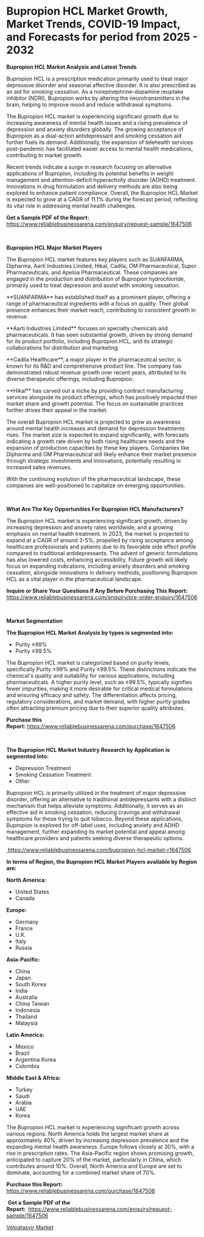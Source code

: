 <p><h1>Bupropion HCL Market Growth, Market Trends, COVID-19 Impact, and Forecasts for period from 2025 - 2032</h1></p><p><strong>Bupropion HCL Market Analysis and Latest Trends</strong></p>
<p><p>Bupropion HCL is a prescription medication primarily used to treat major depressive disorder and seasonal affective disorder. It is also prescribed as an aid for smoking cessation. As a norepinephrine-dopamine reuptake inhibitor (NDRI), Bupropion works by altering the neurotransmitters in the brain, helping to improve mood and reduce withdrawal symptoms. </p><p>The Bupropion HCL market is experiencing significant growth due to increasing awareness of mental health issues and a rising prevalence of depression and anxiety disorders globally. The growing acceptance of Bupropion as a dual-action antidepressant and smoking cessation aid further fuels its demand. Additionally, the expansion of telehealth services post-pandemic has facilitated easier access to mental health medications, contributing to market growth. </p><p>Recent trends indicate a surge in research focusing on alternative applications of Bupropion, including its potential benefits in weight management and attention-deficit hyperactivity disorder (ADHD) treatment. Innovations in drug formulation and delivery methods are also being explored to enhance patient compliance. Overall, the Bupropion HCL Market is expected to grow at a CAGR of 11.1% during the forecast period, reflecting its vital role in addressing mental health challenges.</p></p>
<p><strong>Get a Sample PDF of the Report:&nbsp;</strong> <a href="https://www.reliablebusinessarena.com/enquiry/request-sample/1647506?utm_campaign=3221&utm_medium=2&utm_source=Github&utm_content=ia&utm_term=02042025&utm_id=bupropion-hcl">https://www.reliablebusinessarena.com/enquiry/request-sample/1647506</a></p>
<p>&nbsp;</p>
<p><strong>Bupropion HCL Major Market Players</strong></p>
<p><p>The Bupropion HCL market features key players such as SUANFARMA, Dipharma, Aarti Industries Limited, Hikal, Cadila, OM Pharmaceutical, Supor Pharmaceuticals, and Apeloa Pharmaceutical. These companies are engaged in the production and distribution of Bupropion hydrochloride, primarily used to treat depression and assist with smoking cessation.</p><p>**SUANFARMA** has established itself as a prominent player, offering a range of pharmaceutical ingredients with a focus on quality. Their global presence enhances their market reach, contributing to consistent growth in revenue.</p><p>**Aarti Industries Limited** focuses on specialty chemicals and pharmaceuticals. It has seen substantial growth, driven by strong demand for its product portfolio, including Bupropion HCL, and its strategic collaborations for distribution and marketing.</p><p>**Cadila Healthcare**, a major player in the pharmaceutical sector, is known for its R&D and comprehensive product line. The company has demonstrated robust revenue growth over recent years, attributed to its diverse therapeutic offerings, including Bupropion.</p><p>**Hikal** has carved out a niche by providing contract manufacturing services alongside its product offerings, which has positively impacted their market share and growth potential. The focus on sustainable practices further drives their appeal in the market.</p><p>The overall Bupropion HCL market is projected to grow as awareness around mental health increases and demand for depression treatments rises. The market size is expected to expand significantly, with forecasts indicating a growth rate driven by both rising healthcare needs and the expansion of production capacities by these key players. Companies like Dipharma and OM Pharmaceutical will likely enhance their market presence through strategic investments and innovations, potentially resulting in increased sales revenues. </p><p>With the continuing evolution of the pharmaceutical landscape, these companies are well-positioned to capitalize on emerging opportunities.</p></p>
<p>&nbsp;</p>
<p><strong>What Are The Key Opportunities For Bupropion HCL Manufacturers?</strong></p>
<p><p>The Bupropion HCL market is experiencing significant growth, driven by increasing depression and anxiety rates worldwide, and a growing emphasis on mental health treatment. In 2023, the market is projected to expand at a CAGR of around 3-5%, propelled by rising acceptance among healthcare professionals and patients due to its favorable side effect profile compared to traditional antidepressants. The advent of generic formulations has also lowered costs, enhancing accessibility. Future growth will likely focus on expanding indications, including anxiety disorders and smoking cessation, alongside innovations in delivery methods, positioning Bupropion HCL as a vital player in the pharmaceutical landscape.</p></p>
<p><strong>Inquire or Share Your Questions If Any Before Purchasing This Report:</strong> <a href="https://www.reliablebusinessarena.com/enquiry/pre-order-enquiry/1647506?utm_campaign=3221&utm_medium=2&utm_source=Github&utm_content=ia&utm_term=02042025&utm_id=bupropion-hcl">https://www.reliablebusinessarena.com/enquiry/pre-order-enquiry/1647506</a></p>
<p>&nbsp;</p>
<p><strong>Market Segmentation</strong></p>
<p><strong>The Bupropion HCL Market Analysis by types is segmented into:</strong></p>
<p><ul><li>Purity ≥99%</li><li>Purity ≥99.5%</li></ul></p>
<p><p>The Bupropion HCL market is categorized based on purity levels, specifically Purity ≥99% and Purity ≥99.5%. These distinctions indicate the chemical's quality and suitability for various applications, including pharmaceuticals. A higher purity level, such as ≥99.5%, typically signifies fewer impurities, making it more desirable for critical medical formulations and ensuring efficacy and safety. The differentiation affects pricing, regulatory considerations, and market demand, with higher purity grades often attracting premium pricing due to their superior quality attributes.</p></p>
<p><strong>Purchase this Report:&nbsp;</strong><a href="https://www.reliablebusinessarena.com/purchase/1647506?utm_campaign=3221&utm_medium=2&utm_source=Github&utm_content=ia&utm_term=02042025&utm_id=bupropion-hcl">https://www.reliablebusinessarena.com/purchase/1647506</a></p>
<p>&nbsp;</p>
<p><strong>The Bupropion HCL Market Industry Research by Application is segmented into:</strong></p>
<p><ul><li>Depression Treatment</li><li>Smoking Cessation Treatment</li><li>Other</li></ul></p>
<p><p>Bupropion HCL is primarily utilized in the treatment of major depressive disorder, offering an alternative to traditional antidepressants with a distinct mechanism that helps alleviate symptoms. Additionally, it serves as an effective aid in smoking cessation, reducing cravings and withdrawal symptoms for those trying to quit tobacco. Beyond these applications, Bupropion is explored for off-label uses, including anxiety and ADHD management, further expanding its market potential and appeal among healthcare providers and patients seeking diverse therapeutic options.</p></p>
<p><a href="https://www.reliablebusinessarena.com/bupropion-hcl-market-r1647506?utm_campaign=3221&utm_medium=2&utm_source=Github&utm_content=ia&utm_term=02042025&utm_id=bupropion-hcl">&nbsp;https://www.reliablebusinessarena.com/bupropion-hcl-market-r1647506</a></p>
<p><strong>In terms of Region, the Bupropion HCL Market Players available by Region are:</strong></p>
<p>
    <p> <strong> North America: </strong>
        <ul>
            <li>United States</li>
            <li>Canada</li>
        </ul>
        </p> 
    <p> <strong> Europe: </strong>
        <ul>
            <li>Germany</li>
            <li>France</li>
            <li>U.K.</li>
            <li>Italy</li>
            <li>Russia</li>
        </ul>
        </p> 
    <p> <strong> Asia-Pacific: </strong>
        <ul>
            <li>China</li>
            <li>Japan</li>
            <li>South Korea</li>
            <li>India</li>
            <li>Australia</li>
            <li>China Taiwan</li>
            <li>Indonesia</li>
            <li>Thailand</li>
            <li>Malaysia</li>
        </ul>
        </p> 
    <p> <strong> Latin America: </strong>
        <ul>
            <li>Mexico</li>
            <li>Brazil</li>
            <li>Argentina Korea</li>
            <li>Colombia</li>
        </ul>
        </p> 
    <p> <strong> Middle East & Africa: </strong>
        <ul>
            <li>Turkey</li>
            <li>Saudi</li>
            <li>Arabia</li>
            <li>UAE</li>
            <li>Korea</li>
        </ul>
    </p>
    </p>
<p><p>The Bupropion HCL market is experiencing significant growth across various regions. North America holds the largest market share at approximately 40%, driven by increasing depression prevalence and the expanding mental health awareness. Europe follows closely at 30%, with a rise in prescription rates. The Asia-Pacific region shows promising growth, anticipated to capture 20% of the market, particularly in China, which contributes around 10%. Overall, North America and Europe are set to dominate, accounting for a combined market share of 70%.</p></p>
<p><strong>Purchase this Report: </strong><a href="https://www.reliablebusinessarena.com/purchase/1647506?utm_campaign=3221&utm_medium=2&utm_source=Github&utm_content=ia&utm_term=02042025&utm_id=bupropion-hcl">https://www.reliablebusinessarena.com/purchase/1647506</a></p>
<p>&nbsp;<strong>Get a Sample PDF of the Report:&nbsp;&nbsp;</strong><a href="https://www.reliablebusinessarena.com/enquiry/request-sample/1647506?utm_campaign=3221&utm_medium=2&utm_source=Github&utm_content=ia&utm_term=02042025&utm_id=bupropion-hcl">https://www.reliablebusinessarena.com/enquiry/request-sample/1647506</a></p>
<p><strong></strong></p>
<p><p><a href="https://github.com/joshuagarcia509/Market-Research-Report-List-1/blob/main/velpatasvir-market.md?utm_campaign=3221&utm_medium=2&utm_source=Github&utm_content=ia&utm_term=02042025&utm_id=bupropion-hcl">Velpatasvir Market</a></p></p>